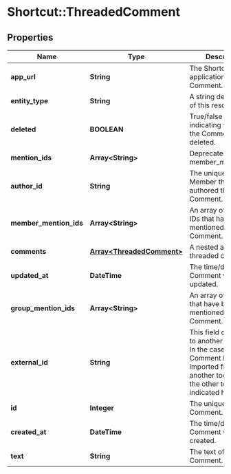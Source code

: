 # Shortcut::ThreadedComment

## Properties
Name | Type | Description | Notes
------------ | ------------- | ------------- | -------------
**app_url** | **String** | The Shortcut application url for the Comment. | 
**entity_type** | **String** | A string description of this resource. | 
**deleted** | **BOOLEAN** | True/false boolean indicating whether the Comment is deleted. | 
**mention_ids** | **Array&lt;String&gt;** | Deprecated: use member_mention_ids. | 
**author_id** | **String** | The unique ID of the Member that authored the Comment. | 
**member_mention_ids** | **Array&lt;String&gt;** | An array of Member IDs that have been mentioned in this Comment. | 
**comments** | [**Array&lt;ThreadedComment&gt;**](ThreadedComment.md) | A nested array of threaded comments. | 
**updated_at** | **DateTime** | The time/date the Comment was updated. | 
**group_mention_ids** | **Array&lt;String&gt;** | An array of Group IDs that have been mentioned in this Comment. | 
**external_id** | **String** | This field can be set to another unique ID. In the case that the Comment has been imported from another tool, the ID in the other tool can be indicated here. | 
**id** | **Integer** | The unique ID of the Comment. | 
**created_at** | **DateTime** | The time/date the Comment was created. | 
**text** | **String** | The text of the Comment. | 

